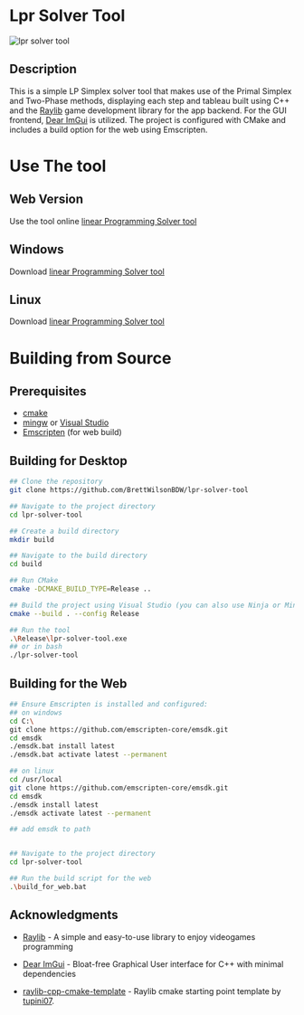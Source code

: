 # Lpr Solver Tool

![lpr solver tool](https://www.brettwilsondev.com//assets/images/lprTool.webp)

## Description

This is a simple LP Simplex solver tool that makes use of the Primal Simplex and Two-Phase methods, displaying each step and tableau built using C++ and the [Raylib](https://www.raylib.com/) game development library for the app backend. For the GUI frontend, [Dear ImGui](https://github.com/ocornut/imgui) is utilized. The project is configured with CMake and includes a build option for the web using Emscripten.

# Use The tool

## Web Version

Use the tool online [linear Programming Solver tool](https://www.atbdw.com/lpr-solver-tool)

## Windows

Download [linear Programming Solver tool](https://github.com/BrettWilsonBDW/lpr-solver-tool/releases/download/v1.0.1/lpr-solver-tool.exe)

## Linux

Download [linear Programming Solver tool](https://github.com/BrettWilsonBDW/lpr-solver-tool/releases/download/v1.0.1/lpr-solver-tool)

# Building from Source

## Prerequisites
- [cmake](https://cmake.org/)
- [mingw](https://sourceforge.net/projects/mingw-w64/files/Toolchains%20targetting%20Win64/Personal%20Builds/mingw-builds/8.1.0/threads-posix/seh/) or [Visual Studio](https://visualstudio.microsoft.com/)
- [Emscripten](https://github.com/emscripten-core/emsdk) (for web build)

## Building for Desktop

```bash
## Clone the repository
git clone https://github.com/BrettWilsonBDW/lpr-solver-tool

## Navigate to the project directory
cd lpr-solver-tool

## Create a build directory
mkdir build

## Navigate to the build directory
cd build

## Run CMake
cmake -DCMAKE_BUILD_TYPE=Release ..

## Build the project using Visual Studio (you can also use Ninja or MinGW)
cmake --build . --config Release

## Run the tool
.\Release\lpr-solver-tool.exe
## or in bash
./lpr-solver-tool

```
## Building for the Web

```bash
## Ensure Emscripten is installed and configured:
## on windows
cd C:\
git clone https://github.com/emscripten-core/emsdk.git
cd emsdk
./emsdk.bat install latest
./emsdk.bat activate latest --permanent

## on linux
cd /usr/local
git clone https://github.com/emscripten-core/emsdk.git
cd emsdk
./emsdk install latest
./emsdk activate latest --permanent

## add emsdk to path


## Navigate to the project directory
cd lpr-solver-tool

## Run the build script for the web
.\build_for_web.bat 
```

## Acknowledgments

- [Raylib](https://www.raylib.com/) - A simple and easy-to-use library to enjoy videogames programming 

- [Dear ImGui](https://github.com/ocornut/imgui) - Bloat-free Graphical User interface for C++ with minimal dependencies

- [raylib-cpp-cmake-template](https://github.com/tupini07/raylib-cpp-cmake-template) - Raylib cmake starting point template by [tupini07](https://github.com/tupini07).
